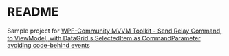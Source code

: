 # README

Sample project for [WPF-Community MVVM Toolkit - Send Relay Command, to ViewModel, with DataGrid's SelectedItem as CommandParameter avoiding code-behind events](https://stackoverflow.com/questions/77720663)

